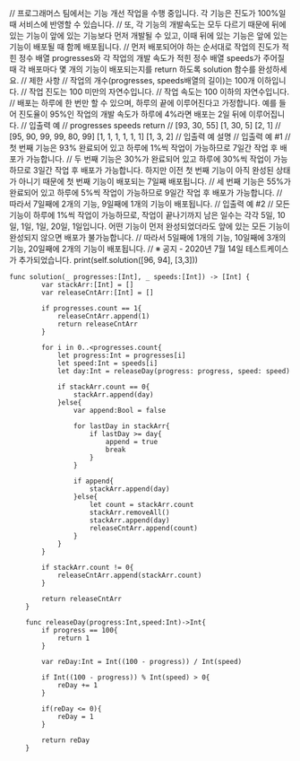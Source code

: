 
//        프로그래머스 팀에서는 기능 개선 작업을 수행 중입니다. 각 기능은 진도가 100%일 때 서비스에 반영할 수 있습니다.
//        또, 각 기능의 개발속도는 모두 다르기 때문에 뒤에 있는 기능이 앞에 있는 기능보다 먼저 개발될 수 있고, 이때 뒤에 있는 기능은 앞에 있는 기능이 배포될 때 함께 배포됩니다.
//        먼저 배포되어야 하는 순서대로 작업의 진도가 적힌 정수 배열 progresses와 각 작업의 개발 속도가 적힌 정수 배열 speeds가 주어질 때 각 배포마다 몇 개의 기능이 배포되는지를 return 하도록 solution 함수를 완성하세요.
//        제한 사항
//        작업의 개수(progresses, speeds배열의 길이)는 100개 이하입니다.
//        작업 진도는 100 미만의 자연수입니다.
//        작업 속도는 100 이하의 자연수입니다.
//        배포는 하루에 한 번만 할 수 있으며, 하루의 끝에 이루어진다고 가정합니다. 예를 들어 진도율이 95%인 작업의 개발 속도가 하루에 4%라면 배포는 2일 뒤에 이루어집니다.
//        입출력 예
//        progresses    speeds    return
//        [93, 30, 55]    [1, 30, 5]    [2, 1]
//        [95, 90, 99, 99, 80, 99]    [1, 1, 1, 1, 1, 1]    [1, 3, 2]
//        입출력 예 설명
//        입출력 예 #1
//        첫 번째 기능은 93% 완료되어 있고 하루에 1%씩 작업이 가능하므로 7일간 작업 후 배포가 가능합니다.
//        두 번째 기능은 30%가 완료되어 있고 하루에 30%씩 작업이 가능하므로 3일간 작업 후 배포가 가능합니다. 하지만 이전 첫 번째 기능이 아직 완성된 상태가 아니기 때문에 첫 번째 기능이 배포되는 7일째 배포됩니다.
//        세 번째 기능은 55%가 완료되어 있고 하루에 5%씩 작업이 가능하므로 9일간 작업 후 배포가 가능합니다.
//        따라서 7일째에 2개의 기능, 9일째에 1개의 기능이 배포됩니다.
//        입출력 예 #2
//        모든 기능이 하루에 1%씩 작업이 가능하므로, 작업이 끝나기까지 남은 일수는 각각 5일, 10일, 1일, 1일, 20일, 1일입니다. 어떤 기능이 먼저 완성되었더라도 앞에 있는 모든 기능이 완성되지 않으면 배포가 불가능합니다.
//        따라서 5일째에 1개의 기능, 10일째에 3개의 기능, 20일째에 2개의 기능이 배포됩니다.
//        ※ 공지 - 2020년 7월 14일 테스트케이스가 추가되었습니다.
        print(self.solution([96, 94], [3,3]))


    func solution(_ progresses:[Int], _ speeds:[Int]) -> [Int] {
            var stackArr:[Int] = []
            var releaseCntArr:[Int] = []
            
            if progresses.count == 1{
                releaseCntArr.append(1)
                return releaseCntArr
            }
            
            for i in 0..<progresses.count{
                let progress:Int = progresses[i]
                let speed:Int = speeds[i]
                let day:Int = releaseDay(progress: progress, speed: speed)
                
                if stackArr.count == 0{
                    stackArr.append(day)
                }else{
                    var append:Bool = false
                    
                    for lastDay in stackArr{
                        if lastDay >= day{
                            append = true
                            break
                        }
                    }
             
                    if append{
                        stackArr.append(day)
                    }else{
                        let count = stackArr.count
                        stackArr.removeAll()
                        stackArr.append(day)
                        releaseCntArr.append(count)
                    }
                }
            }
            
            if stackArr.count != 0{
                releaseCntArr.append(stackArr.count)
            }
            
            return releaseCntArr
        }

        func releaseDay(progress:Int,speed:Int)->Int{
            if progress == 100{
                return 1
            }
            
            var reDay:Int = Int((100 - progress)) / Int(speed)
            
            if Int((100 - progress)) % Int(speed) > 0{
                reDay += 1
            }
            
            if(reDay <= 0){
                reDay = 1
            }
            
            return reDay
        }
